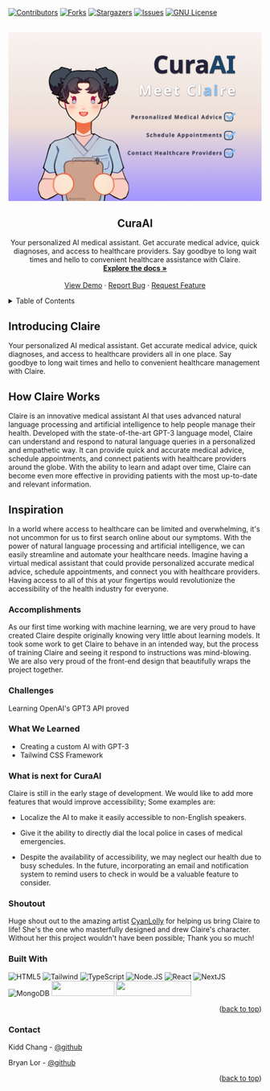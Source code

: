 <div id="top"></div>

[![Contributors][contributors-shield]][contributors-url]
[![Forks][forks-shield]][forks-url]
[![Stargazers][stars-shield]][stars-url]
[![Issues][issues-shield]][issues-url]
[![GNU License][license-shield]][license-url]

<!-- PROJECT LOGO -->
<br />
<div align="center">
  <a href="https://github.com/101KiddChang010/mhacks-hackathon">
    <img src="./public/claireThumbnailv2.jpg" alt="Photo of website" width="700">
  </a>

<h2 align="center">CuraAI</h2>

  <p align="center">
    Your personalized AI medical assistant. Get accurate medical advice, quick diagnoses, and access to healthcare providers. Say goodbye to long wait times and hello to convenient healthcare assistance with Claire.
    <br />
    <a href="https://github.com/101KiddChang010/mhacks-hackathon"><strong>Explore the docs »</strong></a>
    <br />
    <br />
    <a href="">View Demo</a>
    ·
    <a href="https://github.com/101KiddChang010/mhacks-hackathon/issues">Report Bug</a>
    ·
    <a href="https://github.com/101KiddChang010/mhacks-hackathon/pulls">Request Feature</a>
  </p>
</div>

<!-- TABLE OF CONTENTS -->
<details>
  <summary>Table of Contents</summary>
  <ol>
    <li>
        <a href="#introducing-claire">Introducing Claire</a>
    </li>
    <li>
        <a href="#how-claire-works">How Claire Works</a>
    </li>
    <li>
        <a href="#inspiration">Inspiration</a>
    </li>
    <li>
        <a href="#accomplishments">Accomplishments</a>
    </li>
    <li>
        <a href="#challenges">Challenges</a>
    </li>
    <li>
        <a href="#what-we-learned">What We Learned</a>
    </li>
    <li>
        <a href="#what-is-next-for-curaai">What is next for CuraAI</a>
    </li>
    <li>
        <a href="#shoutout">Shoutout</a>
    </li>
    <li>
        <a href="#built-with">Built With</a>
    </li>
<!--<li><a href="#license">License</a></li>-->
    <li><a href="#contact">Contact</a></li>
  </ol>
</details>

## Introducing Claire

Your personalized AI medical assistant. Get accurate medical advice, quick diagnoses, and access to healthcare providers all in one place. Say goodbye to long wait times and hello to convenient healthcare management with Claire.

## How Claire Works

Claire is an innovative medical assistant AI that uses advanced natural language processing and artificial intelligence to help people manage their health. Developed with the state-of-the-art GPT-3 language model, Claire can understand and respond to natural language queries in a personalized and empathetic way. It can provide quick and accurate medical advice, schedule appointments, and connect patients with healthcare providers around the globe. With the ability to learn and adapt over time, Claire can become even more effective in providing patients with the most up-to-date and relevant information.

## Inspiration

In a world where access to healthcare can be limited and overwhelming, it's not uncommon for us to first search online about our symptoms. With the power of natural language processing and artificial intelligence, we can easily streamline and automate your healthcare needs. Imagine having a virtual medical assistant that could provide personalized accurate medical advice, schedule appointments, and connect you with healthcare providers. Having access to all of this at your fingertips would revolutionize the accessibility of the health industry for everyone.

### Accomplishments

As our first time working with machine learning, we are very proud to have created Claire despite originally knowing very little about learning models. It took some work to get Claire to behave in an intended way, but the process of training Claire and seeing it respond to instructions was mind-blowing. We are also very proud of the front-end design that beautifully wraps the project together.

### Challenges

Learning OpenAI's GPT3 API proved

### What We Learned

- Creating a custom AI with GPT-3
- Tailwind CSS Framework

### What is next for CuraAI

Claire is still in the early stage of development. We would like to add more features that would improve accessibility; Some examples are:

- Localize the AI to make it easily accessible to non-English speakers.

- Give it the ability to directly dial the local police in cases of medical emergencies.

- Despite the availability of accessibility, we may neglect our health due to busy schedules. In the future, incorporating an email and notification system to remind users to check in would be a valuable feature to consider.

### Shoutout

Huge shout out to the amazing artist [CyanLolly](https://www.instagram.com/cyanlolly/?hl=en) for helping us bring Claire to life! She's the one who masterfully designed and drew Claire's character. Without her this project wouldn't have been possible; Thank you so much!

### Built With

![HTML5](https://img.shields.io/badge/HTML5-E34F26?style=for-the-badge&logo=html5&logoColor=white)
![Tailwind](https://img.shields.io/badge/Tailwind_CSS-38B2AC?style=for-the-badge&logo=tailwind-css&logoColor=white)
![TypeScript](https://img.shields.io/badge/TypeScript-007ACC?style=for-the-badge&logo=typescript&logoColor=white)
![Node.JS](https://img.shields.io/badge/Node.js-43853D?style=for-the-badge&logo=node.js&logoColor=white)
![React](https://img.shields.io/badge/React-20232A?style=for-the-badge&logo=react&logoColor=61DAFB)
![NextJS](https://img.shields.io/badge/next.js-000000?style=for-the-badge&logo=nextdotjs&logoColor=white)
![MongoDB](https://img.shields.io/badge/MongoDB-4EA94B?style=for-the-badge&logo=mongodb&logoColor=white)
<img src="https://upload.wikimedia.org/wikipedia/commons/thumb/4/4d/OpenAI_Logo.svg/2560px-OpenAI_Logo.svg.png" width="125px" height="30px" />
<img src="https://www.nextauth.com/wp-content/uploads/nextAuth_simple_name-1-1.svg" width="150px" height="30px"/>

<p align="right">(<a href="#top">back to top</a>)</p>

<!-- GETTING STARTED -->
<!--
## Getting Started

This is an example of how you may give instructions on setting up your project locally.
To get a local copy up and running follow these simple example steps.

### Prerequisites

This is an example of how to list things you need to use the software and how to install them.
* npm
  ```sh
  npm install npm@latest -g
  ```

### Installation

1. Get a free API Key at [https://example.com](https://example.com)
2. Clone the repo
   ```sh
   git clone https://github.com/github_username/repo_name.git
   ```
3. Install NPM packages
   ```sh
   npm install
   ```
4. Enter your API in `config.js`
   ```js
   const API_KEY = 'ENTER YOUR API';
   ```

<p align="right">(<a href="#top">back to top</a>)</p>
-->

<!-- USAGE EXAMPLES -->
<!--
## Usage

Use this space to show useful examples of how a project can be used. Additional screenshots, code examples and demos work well in this space. You may also link to more resources.

_For more examples, please refer to the [Documentation](https://example.com)_

<p align="right">(<a href="#top">back to top</a>)</p>
-->

<!-- ROADMAP -->
<!--
## Roadmap

- [ ] Feature 1
- [ ] Feature 2
- [ ] Feature 3
    - [ ] Nested Feature

See the [open issues](https://github.com/github_username/repo_name/issues) for a full list of proposed features (and known issues).

<p align="right">(<a href="#top">back to top</a>)</p>
-->

<!-- CONTRIBUTING -->
<!--
## Contributing

Contributions are what make the open source community such an amazing place to learn, inspire, and create. Any contributions you make are **greatly appreciated**.

If you have a suggestion that would make this better, please fork the repo and create a pull request. You can also simply open an issue with the tag "enhancement".

1. Fork the Project
2. Create your Feature Branch (`git checkout -b feature/AmazingFeature`)
3. Commit your Changes (`git commit -m 'Add some AmazingFeature'`)
4. Push to the Branch (`git push origin feature/AmazingFeature`)
5. Open a Pull Request

<p align="right">(<a href="#top">back to top</a>)</p>
-->

<!-- LICENSE -->
<!--
## License

Distributed under the GNU General Public License v3.0 License. See `LICENSE.txt` for more information.

<p align="right">(<a href="#top">back to top</a>)</p>
-->

<!-- CONTACT -->

### Contact

Kidd Chang - [@github](https://github.com/101KiddChang010)

Bryan Lor - [@github](https://github.com/bryan-lor)

<p align="right">(<a href="#top">back to top</a>)</p>

<!-- ACKNOWLEDGMENTS -->
<!--
## Acknowledgments

* []()
* []()
* []()

<p align="right">(<a href="#top">back to top</a>)</p>
-->

<!-- MARKDOWN LINKS & IMAGES -->
<!-- https://www.markdownguide.org/basic-syntax/#reference-style-links -->

[contributors-shield]: https://img.shields.io/github/contributors/101KiddChang010/mhacks-hackathon.svg?style=for-the-badge
[contributors-url]: https://github.com/101KiddChang010/mhacks-hackathon/graphs/contributors
[forks-shield]: https://img.shields.io/github/forks/101KiddChang010/mhacks-hackathon.svg?style=for-the-badge
[forks-url]: https://github.com/101KiddChang010/mhacks-hackathon/network/members
[stars-shield]: https://img.shields.io/github/stars/101KiddChang010/mhacks-hackathon.svg?style=for-the-badge
[stars-url]: https://github.com/101KiddChang010/mhacks-hackathon/stargazers
[issues-shield]: https://img.shields.io/github/issues/101KiddChang010/mhacks-hackathon.svg?style=for-the-badge
[issues-url]: https://github.com/101KiddChang010/mhacks-hackathon/issues
[license-shield]: https://img.shields.io/github/license/101KiddChang010/mhacks-hackathon.svg?style=for-the-badge
[license-url]: https://github.com/101KiddChang010/mhacks-hackathon/blob/master/LICENSE.txt
[linkedin-shield]: https://img.shields.io/badge/-LinkedIn-black.svg?style=for-the-badge&logo=linkedin&colorB=555
